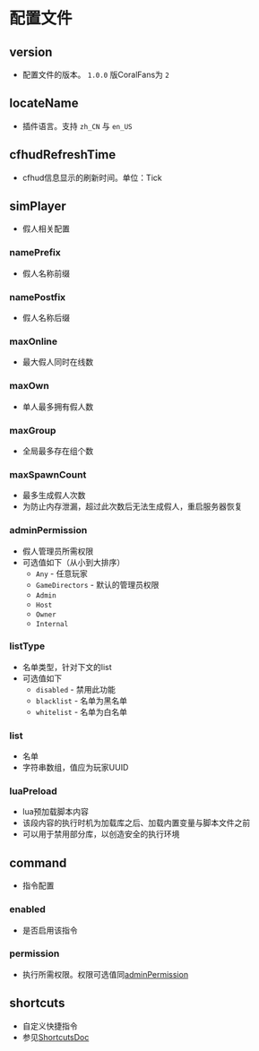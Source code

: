 # 配置文件

## version

+ 配置文件的版本。 `1.0.0` 版CoralFans为 `2`

## locateName

+ 插件语言。支持 `zh_CN` 与 `en_US`

## cfhudRefreshTime

+ cfhud信息显示的刷新时间。单位：Tick

## simPlayer

+ 假人相关配置

### namePrefix

+ 假人名称前缀

### namePostfix

+ 假人名称后缀

### maxOnline

+ 最大假人同时在线数

### maxOwn

+ 单人最多拥有假人数

### maxGroup

+ 全局最多存在组个数

### maxSpawnCount

+ 最多生成假人次数
+ 为防止内存泄漏，超过此次数后无法生成假人，重启服务器恢复

### adminPermission

+ 假人管理员所需权限
+ 可选值如下（从小到大排序）
  + `Any` - 任意玩家
  + `GameDirectors` - 默认的管理员权限
  + `Admin`
  + `Host`
  + `Owner`
  + `Internal`

### listType

+ 名单类型，针对下文的list
+ 可选值如下
  + `disabled` - 禁用此功能
  + `blacklist` - 名单为黑名单
  + `whitelist` - 名单为白名单

### list

+ 名单
+ 字符串数组，值应为玩家UUID

### luaPreload

+ lua预加载脚本内容
+ 该段内容的执行时机为加载库之后、加载内置变量与脚本文件之前
+ 可以用于禁用部分库，以创造安全的执行环境

## command

+ 指令配置

### enabled

+ 是否启用该指令

### permission

+ 执行所需权限。权限可选值同[adminPermission](#adminpermission)

## shortcuts

+ 自定义快捷指令
+ 参见[ShortcutsDoc](/ShortcutsDoc.md)
